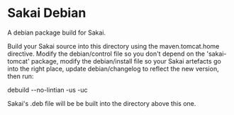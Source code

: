 Sakai Debian
===========

A debian package build for Sakai.

Build your Sakai source into this directory using the maven.tomcat.home
directive. Modify the debian/control file so you don't depend on the
'sakai-tomcat' package, modify the debian/install file so your Sakai artefacts
go into the right place, update debian/changelog to reflect the new version,
then run:

debuild --no-lintian -us -uc

Sakai's .deb file will be be built into the directory above this one.
